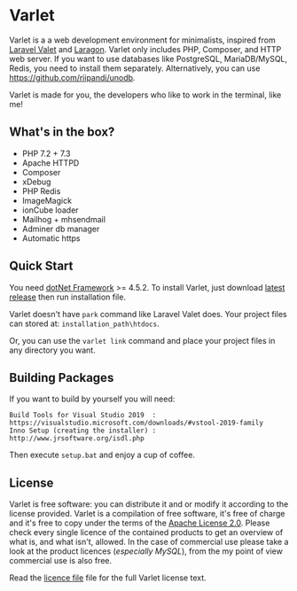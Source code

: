 <!-- <p align="center"><img src="./include/varlet.png" height="80px"></p> -->

# Varlet

Varlet is a a web development environment for minimalists, inspired from [Laravel Valet](https://laravel.com/docs/valet)
and [Laragon](https://laragon.org). Varlet only includes PHP, Composer, and HTTP web server. If you want to use databases
like PostgreSQL, MariaDB/MySQL, Redis, you need to install them separately. Alternatively, you can use <https://github.com/riipandi/unodb>.

Varlet is made for you, the developers who like to work in the terminal, like me!

## What's in the box?

- PHP 7.2 + 7.3
- Apache HTTPD
- Composer
- xDebug
- PHP Redis
- ImageMagick
- ionCube loader
- Mailhog + mhsendmail
- Adminer db manager
- Automatic https

## Quick Start

You need [dotNet Framework](https://www.microsoft.com/en-us/download/details.aspx?id=42642) >= 4.5.2.
To install Varlet, just download [latest release](https://github.com/riipandi/varlet/releases) then run installation file.

Varlet doesn't have `park` command like Laravel Valet does. Your project files can stored at:
`installation_path\htdocs`.

Or, you can use the `varlet link` command and place your project files in any directory you want.

## Building Packages

If you want to build by yourself you will need:

```
Build Tools for Visual Studio 2019  : https://visualstudio.microsoft.com/downloads/#vstool-2019-family
Inno Setup (creating the installer) : http://www.jrsoftware.org/isdl.php
```

Then execute `setup.bat` and enjoy a cup of coffee.

<!-- ## Varlet Commands

| Command                      | Description
| :--------------------------- | :----------
| `varlet link`                  | Create virtualhost and serving the site
| `varlet unlink`                | Remove virtualhost
| `varlet forget`                | Remove both of virtualhost http and https
| `varlet start`                 | Start Httpd service
| `varlet stop`                  | Stop Httpd service
| `varlet restart`               | Restart Httpd service
| `varlet status`                | View site link status
| `varlet service-status`        | View services status
| `varlet switch-php _version_`  | Switch PHP version `7.4/7.3/7.2` -->

## License

Varlet is free software: you can distribute it and or modify it according to the license provided.
Varlet is a compilation of free software, it's free of charge and it's free to copy under the terms
of the [Apache License 2.0](https://choosealicense.com/licenses/apache-2.0/). Please check every
single licence of the contained products to get an overview of what is, and what isn't, allowed.
In the case of commercial use please take a look at the product licences (_especially MySQL_),
from the my point of view commercial use is also free.

Read the [licence file](./license.txt) file for the full Varlet license text.
